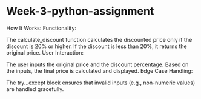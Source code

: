 # Week-3-python-assignment
How It Works:
Functionality:

The calculate_discount function calculates the discounted price only if the discount is 20% or higher.
If the discount is less than 20%, it returns the original price.
User Interaction:

The user inputs the original price and the discount percentage.
Based on the inputs, the final price is calculated and displayed.
Edge Case Handling:

The try...except block ensures that invalid inputs (e.g., non-numeric values) are handled gracefully.